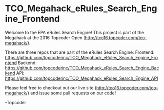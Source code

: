 # TCO_Megahack_eRules_Search_Engine_Frontend
Welcome to the EPA eRules Search Engine! This project is part of the Megahack at the 2016 Topcoder Open (http://tco16.topcoder.com/tco-megahack/).

There are three repos that are part of the eRules Search Engine:
Frontend: https://github.com/topcoderinc/TCO_Megahack_eRules_Search_Engine_Frontend
Backend: https://github.com/topcoderinc/TCO_Megahack_eRules_Search_Engine_Backend
API: https://github.com/topcoderinc/TCO_Megahack_eRules_Search_Engine_API

Please feel free to checkout out our live site (http://tco16.topcoder.com/tco-megahack/) and issue some pull requests on our code!

-Topcoder
